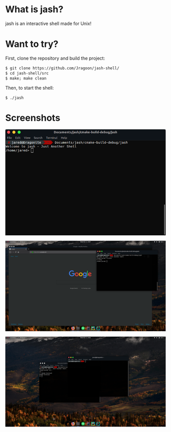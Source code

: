 # What is jash?

jash is an interactive shell made for Unix!

# Want to try?
First, clone the repository and build the project:

``` 
$ git clone https://github.com/Jragoon/jash-shell/
$ cd jash-shell/src
$ make; make clean
```    
Then, to start the shell:

``` 
$ ./jash 
```

# Screenshots

![Alt text](/screenshots/jash1.png?raw=true "Startup")

![Alt text](/screenshots/jash_firefox.png?raw=true "Firefox launch")

![Alt text](/screenshots/jash_gnome-terminal.png?raw=true "Terminal launch")
